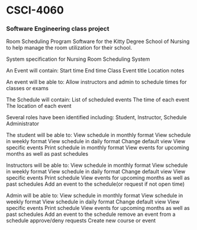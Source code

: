 # CSCI-4060
### Software Engineering class project
Room Scheduling Program Software for the Kitty Degree School of Nursing to help manage the room utilization for their school.

System specification for Nursing Room Scheduling System

An Event will contain:
Start time
End time
Class
Event title
Location 
notes

An event will be able to:
Allow instructors and admin to schedule times for classes or exams

The Schedule will contain:
List of scheduled events
The time of each event
The location of each event

Several roles have been identified including: Student, Instructor, Schedule Administrator

The student will be able to:
View schedule in monthly format
View schedule in weekly format
View schedule in daily format
Change default view
View specific events
Print schedule in monthly format
View events for upcoming months as well as past schedules

Instructors will be able to:
View schedule in monthly format
View schedule in weekly format
View schedule in daily format
Change default view
View specific events
Print schedule
View events for upcoming months as well as past schedules
Add an event to the schedule(or request if not open time)

Admin will be able to:
View schedule in monthly format
View schedule in weekly format
View schedule in daily format
Change default view
View specific events
Print schedule
View events for upcoming months as well as past schedules
Add an event to the schedule
remove an event from a schedule
approve/deny requests
Create new course or event




